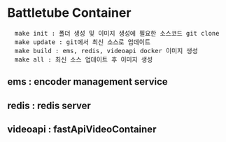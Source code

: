 # Battletube Container
<pre>
  make init : 폴더 생성 및 이미지 생성에 필요한 소스코드 git clone
  make update : git에서 최신 소스로 업데이트
  make build : ems, redis, videoapi docker 이미지 생성
  make all : 최신 소스 업데이트 후 이미지 생성
</pre>
## ems : encoder management service
## redis : redis server
## videoapi : fastApiVideoContainer
